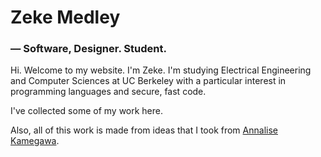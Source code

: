 # Zeke Medley
### — Software, Designer. Student.

Hi. Welcome to my website. I'm Zeke. I'm studying Electrical
Engineering and Computer Sciences at UC Berkeley with a particular
interest in programming languages and secure, fast code.

I've collected some of my work here.

Also, all of this work is made from ideas that I took from
[Annalise Kamegawa](https://www.github.io/akamegawa98).

